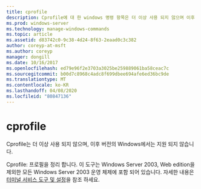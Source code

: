 ```yaml
---
title: cprofile
description: Cprofile에 대 한 windows 명령 항목은 더 이상 사용 되지 않으며 이후 버전의 Windows에서 지원 되지 않을 수 있습니다.
ms.prod: windows-server
ms.technology: manage-windows-commands
ms.topic: article
ms.assetid: d83742c0-9c38-4d24-8f63-2eaad0c3c382
author: coreyp-at-msft
ms.author: coreyp
manager: dongill
ms.date: 10/16/2017
ms.openlocfilehash: ed79e96f2e3703a3025be259889061ba58ceac7c
ms.sourcegitcommit: b00d7c8968c4adc8f699dbee694afe6ed36bc9de
ms.translationtype: MT
ms.contentlocale: ko-KR
ms.lasthandoff: 04/08/2020
ms.locfileid: "80847136"
---
```

# <a name="cprofile"></a>cprofile

Cprofile는 더 이상 사용 되지 않으며, 이후 버전의 Windows에서는 지원 되지 않습니다.

Cprofile: 프로필을 정리 합니다. 이 도구는 Windows Server 2003, Web edition을 제외한 모든 Windows Server 2003 운영 체제에 포함 되어 있습니다. 자세한 내용은 [터미널 서비스 도구 및 설정](https://technet.microsoft.com/library/cc776289(v=ws.10).aspx)을 참조 하세요.